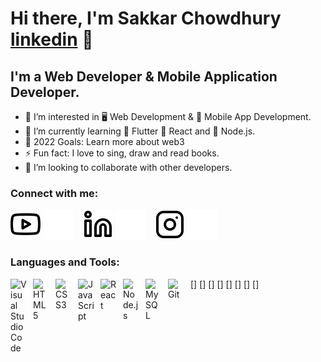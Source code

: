 # Hi there, I'm Sakkar Chowdhury [linkedin] 👋 
## I'm a Web Developer & Mobile Application Developer.

- 👀 I’m interested in 
                       🖥  Web Development & 
                       📱  Mobile App Development.
- 🌱 I’m currently learning 
                       🌱 Flutter 
                       🌱 React and 
                       🌱 Node.js.
- 🥅 2022 Goals: Learn more about web3
- ⚡ Fun fact: I love to sing, draw and read books. 
- 💞️ I’m looking to collaborate with other developers.

### Connect with me:

[![website](./img/youtube-light.svg)](https://www.youtube.com/SakkhorChowdhury#gh-light-mode-only)
[![website](./img/youtube-dark.svg)](https://www.youtube.com/SakkhorChowdhury#gh-dark-mode-only)
&nbsp;&nbsp;
[![website](./img/linkedin-light.svg)](https://www.linkedin.com/in/SkrChowdhury#gh-light-mode-only)
[![website](./img/linkedin-dark.svg)](https://www.linkedin.com/in/SkrChowdhury#gh-dark-mode-only)
&nbsp;&nbsp;
[![website](./img/instagram-light.svg)](https://www.instagram.com/SkrChowdhury#gh-light-mode-only)
[![website](./img/instagram-dark.svg)](https://www.instagram.com/SkrChowdhury#gh-dark-mode-only)


### Languages and Tools:

[<img align="left" alt="Visual Studio Code" width="26px" src="https://cdn.jsdelivr.net/gh/devicons/devicon/icons/vscode/vscode-original.svg" style="padding-right:10px;" />]
[<img align="left" alt="HTML5" width="26px" src="https://cdn.jsdelivr.net/gh/devicons/devicon/icons/html5/html5-original.svg" style="padding-right:10px;" />]
[<img align="left" alt="CSS3" width="26px" src="https://cdn.jsdelivr.net/gh/devicons/devicon/icons/css3/css3-original.svg" style="padding-right:10px;" />]
[<img align="left" alt="JavaScript" width="26px" src="https://cdn.jsdelivr.net/gh/devicons/devicon/icons/javascript/javascript-original.svg" style="padding-right:10px;" />]
[<img align="left" alt="React" width="26px" src="https://cdn.jsdelivr.net/gh/devicons/devicon/icons/react/react-original.svg" style="padding-right:10px;" />]
[<img align="left" alt="Node.js" width="26px" src="https://cdn.jsdelivr.net/gh/devicons/devicon/icons/nodejs/nodejs-original.svg" style="padding-right:10px;" />]
[<img align="left" alt="MySQL" width="26px" src="https://cdn.jsdelivr.net/gh/devicons/devicon/icons/mysql/mysql-original.svg" style="padding-right:10px;" />]
[<img align="left" alt="Git" width="26px" src="https://cdn.jsdelivr.net/gh/devicons/devicon/icons/git/git-original.svg" style="padding-right:10px;" />]               

[youtube]: https://www.youtube.com/SakkhorChowdhury
[instagram]: https://www.instagram.com/SkrChowdhury
[linkedin]: https://www.linkedin.com/in/SkrChowdhury

